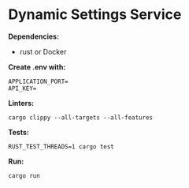 # Dynamic Settings Service


**Dependencies:**

- rust or Docker

**Create .env with:**
```
APPLICATION_PORT=
API_KEY=
```

**Linters:**
```
cargo clippy --all-targets --all-features
```

[//]: # (TODO: get rid of RUST_TEST_THREADS=1)
**Tests:**
```
RUST_TEST_THREADS=1 cargo test
```

**Run:**
```
cargo run
```
